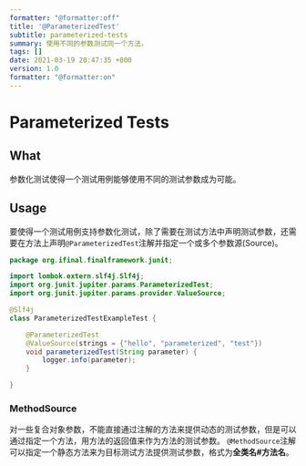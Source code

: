 ```yaml
---
formatter: "@formatter:off"
title: '@ParameterizedTest'
subtitle: parameterized-tests 
summary: 使用不同的参数测试同一个方法。
tags: [] 
date: 2021-03-19 20:47:35 +800 
version: 1.0
formatter: "@formatter:on"
---
```


# Parameterized Tests

## What

参数化测试使得一个测试用例能够使用不同的测试参数成为可能。

## Usage

要使得一个测试用例支持参数化测试，除了需要在测试方法中声明测试参数，还需要在方法上声明`@ParameterizedTest`注解并指定一个或多个参数源(Source)。

```java
package org.ifinal.finalframework.junit;

import lombok.extern.slf4j.Slf4j;
import org.junit.jupiter.params.ParameterizedTest;
import org.junit.jupiter.params.provider.ValueSource;

@Slf4j
class ParameterizedTestExampleTest {

    @ParameterizedTest
    @ValueSource(strings = {"hello", "parameterized", "test"})
    void parameterizedTest(String parameter) {
        logger.info(parameter);
    }

}
```

### MethodSource

对一些复合对象参数，不能直接通过注解的方法来提供动态的测试参数，但是可以通过指定一个方法，用方法的返回值来作为方法的测试参数。
`@MethodSource`注解可以指定一个静态方法来为目标测试方法提供测试参数，格式为**全类名#方法名**。

